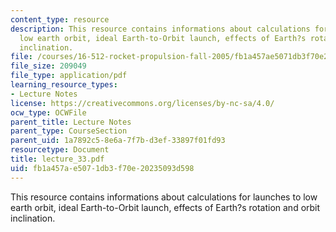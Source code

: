 ```yaml
---
content_type: resource
description: This resource contains informations about calculations for launches to
  low earth orbit, ideal Earth-to-Orbit launch, effects of Earth?s rotation and orbit
  inclination.
file: /courses/16-512-rocket-propulsion-fall-2005/fb1a457ae5071db3f70e20235093d598_lecture_33.pdf
file_size: 209049
file_type: application/pdf
learning_resource_types:
- Lecture Notes
license: https://creativecommons.org/licenses/by-nc-sa/4.0/
ocw_type: OCWFile
parent_title: Lecture Notes
parent_type: CourseSection
parent_uid: 1a7892c5-8e6a-7f7b-d3ef-33897f01fd93
resourcetype: Document
title: lecture_33.pdf
uid: fb1a457a-e507-1db3-f70e-20235093d598
---
```

This resource contains informations about calculations for launches to low earth orbit, ideal Earth-to-Orbit launch, effects of Earth?s rotation and orbit inclination.